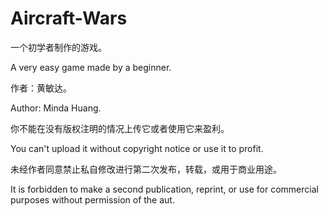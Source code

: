 # Aircraft-Wars
一个初学者制作的游戏。

A very easy game made by a beginner.

作者：黄敏达。

Author: Minda Huang.

你不能在没有版权注明的情况上传它或者使用它来盈利。

You can't upload it without copyright notice or use it to profit.

未经作者同意禁止私自修改进行第二次发布，转载，或用于商业用途。

It is forbidden to make a second publication, reprint, or use for commercial purposes without permission of the aut.

